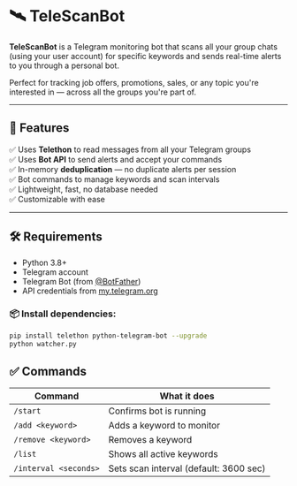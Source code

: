 # 🛰️ TeleScanBot

**TeleScanBot** is a Telegram monitoring bot that scans all your group chats (using your user account) for specific keywords and sends real-time alerts to you through a personal bot.

Perfect for tracking job offers, promotions, sales, or any topic you're interested in — across all the groups you're part of.

---

## 🚀 Features

✅ Uses **Telethon** to read messages from all your Telegram groups  
✅ Uses **Bot API** to send alerts and accept your commands  
✅ In-memory **deduplication** — no duplicate alerts per session  
✅ Bot commands to manage keywords and scan intervals  
✅ Lightweight, fast, no database needed  
✅ Customizable with ease

---

## 🛠️ Requirements

- Python 3.8+
- Telegram account
- Telegram Bot (from [@BotFather](https://t.me/BotFather))
- API credentials from [my.telegram.org](https://my.telegram.org)

### 📦 Install dependencies:

```bash
pip install telethon python-telegram-bot --upgrade
python watcher.py
```

## ✅ Commands
| Command               | What it does                           |
| --------------------- | -------------------------------------- |
| `/start`              | Confirms bot is running                |
| `/add <keyword>`      | Adds a keyword to monitor              |
| `/remove <keyword>`   | Removes a keyword                      |
| `/list`               | Shows all active keywords              |
| `/interval <seconds>` | Sets scan interval (default: 3600 sec) |
